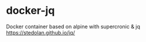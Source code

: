 # docker-jq

Docker container based on alpine with supercronic & jq
https://stedolan.github.io/jq/

